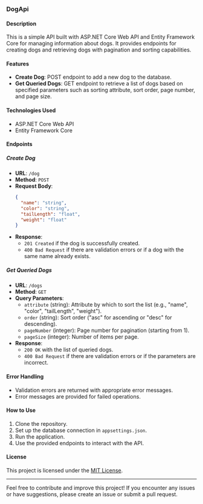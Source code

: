 ### DogApi

#### Description
This is a simple API built with ASP.NET Core Web API and Entity Framework Core for managing information about dogs. It provides endpoints for creating dogs and retrieving dogs with pagination and sorting capabilities.

#### Features
- **Create Dog**: POST endpoint to add a new dog to the database.
- **Get Queried Dogs**: GET endpoint to retrieve a list of dogs based on specified parameters such as sorting attribute, sort order, page number, and page size.

#### Technologies Used
- ASP.NET Core Web API
- Entity Framework Core

#### Endpoints

##### Create Dog
- **URL**: `/dog`
- **Method**: `POST`
- **Request Body**:
  ```json
  {
    "name": "string",
    "color": "string",
    "tailLength": "float",
    "weight": "float"
  }
  ```
- **Response**:
  - `201 Created` if the dog is successfully created.
  - `400 Bad Request` if there are validation errors or if a dog with the same name already exists.

##### Get Queried Dogs
- **URL**: `/dogs`
- **Method**: `GET`
- **Query Parameters**:
  - `attribute` (string): Attribute by which to sort the list (e.g., "name", "color", "tailLength", "weight").
  - `order` (string): Sort order ("asc" for ascending or "desc" for descending).
  - `pageNumber` (integer): Page number for pagination (starting from 1).
  - `pageSize` (integer): Number of items per page.
- **Response**:
  - `200 OK` with the list of queried dogs.
  - `400 Bad Request` if there are validation errors or if the parameters are incorrect.

#### Error Handling
- Validation errors are returned with appropriate error messages.
- Error messages are provided for failed operations.

#### How to Use
1. Clone the repository.
2. Set up the database connection in `appsettings.json`.
3. Run the application.
4. Use the provided endpoints to interact with the API.

#### License
This project is licensed under the [MIT License](LICENSE).

---

Feel free to contribute and improve this project! If you encounter any issues or have suggestions, please create an issue or submit a pull request.
